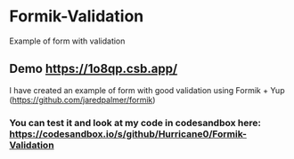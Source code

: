 # Formik-Validation
Example of form with validation

## Demo https://1o8qp.csb.app/

I have created an example of form with good validation using Formik + Yup (https://github.com/jaredpalmer/formik)

### You can test it and look at my code in codesandbox here: https://codesandbox.io/s/github/Hurricane0/Formik-Validation
